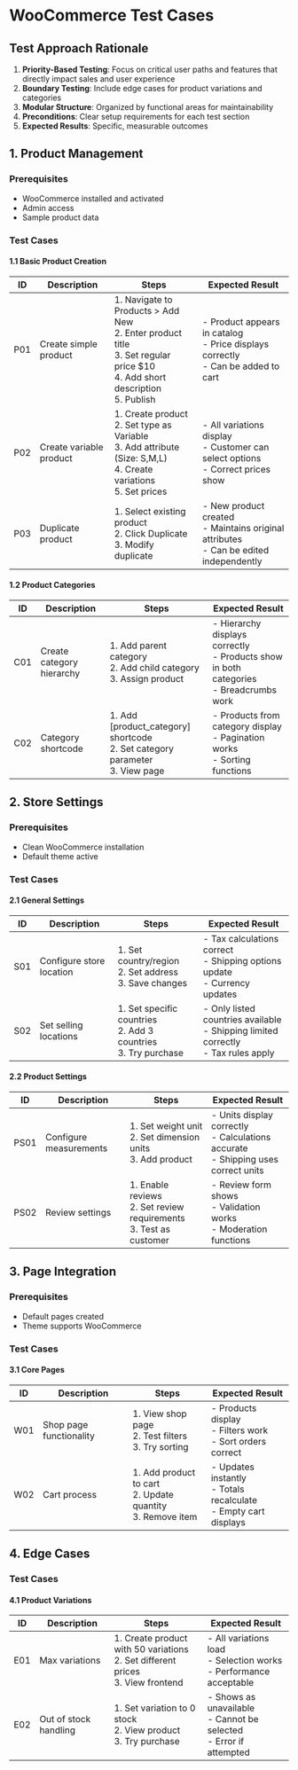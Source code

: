 # WooCommerce Test Cases

## Test Approach Rationale

1. **Priority-Based Testing**: Focus on critical user paths and features that directly impact sales and user experience
2. **Boundary Testing**: Include edge cases for product variations and categories
3. **Modular Structure**: Organized by functional areas for maintainability
4. **Preconditions**: Clear setup requirements for each test section
5. **Expected Results**: Specific, measurable outcomes

## 1. Product Management

### Prerequisites
- WooCommerce installed and activated
- Admin access
- Sample product data

### Test Cases

#### 1.1 Basic Product Creation
| ID | Description | Steps | Expected Result |
|----|-------------|-------|-----------------|
| P01 | Create simple product | 1. Navigate to Products > Add New<br>2. Enter product title<br>3. Set regular price $10<br>4. Add short description<br>5. Publish | - Product appears in catalog<br>- Price displays correctly<br>- Can be added to cart |
| P02 | Create variable product | 1. Create product<br>2. Set type as Variable<br>3. Add attribute (Size: S,M,L)<br>4. Create variations<br>5. Set prices | - All variations display<br>- Customer can select options<br>- Correct prices show |
| P03 | Duplicate product | 1. Select existing product<br>2. Click Duplicate<br>3. Modify duplicate | - New product created<br>- Maintains original attributes<br>- Can be edited independently |

#### 1.2 Product Categories
| ID | Description | Steps | Expected Result |
|----|-------------|-------|-----------------|
| C01 | Create category hierarchy | 1. Add parent category<br>2. Add child category<br>3. Assign product | - Hierarchy displays correctly<br>- Products show in both categories<br>- Breadcrumbs work |
| C02 | Category shortcode | 1. Add [product_category] shortcode<br>2. Set category parameter<br>3. View page | - Products from category display<br>- Pagination works<br>- Sorting functions |

## 2. Store Settings

### Prerequisites
- Clean WooCommerce installation
- Default theme active

### Test Cases

#### 2.1 General Settings
| ID | Description | Steps | Expected Result |
|----|-------------|-------|-----------------|
| S01 | Configure store location | 1. Set country/region<br>2. Set address<br>3. Save changes | - Tax calculations correct<br>- Shipping options update<br>- Currency updates |
| S02 | Set selling locations | 1. Set specific countries<br>2. Add 3 countries<br>3. Try purchase | - Only listed countries available<br>- Shipping limited correctly<br>- Tax rules apply |

#### 2.2 Product Settings
| ID | Description | Steps | Expected Result |
|----|-------------|-------|-----------------|
| PS01 | Configure measurements | 1. Set weight unit<br>2. Set dimension units<br>3. Add product | - Units display correctly<br>- Calculations accurate<br>- Shipping uses correct units |
| PS02 | Review settings | 1. Enable reviews<br>2. Set review requirements<br>3. Test as customer | - Review form shows<br>- Validation works<br>- Moderation functions |

## 3. Page Integration

### Prerequisites
- Default pages created
- Theme supports WooCommerce

### Test Cases

#### 3.1 Core Pages
| ID | Description | Steps | Expected Result |
|----|-------------|-------|-----------------|
| W01 | Shop page functionality | 1. View shop page<br>2. Test filters<br>3. Try sorting | - Products display<br>- Filters work<br>- Sort orders correct |
| W02 | Cart process | 1. Add product to cart<br>2. Update quantity<br>3. Remove item | - Updates instantly<br>- Totals recalculate<br>- Empty cart displays |

## 4. Edge Cases

### Test Cases

#### 4.1 Product Variations
| ID | Description | Steps | Expected Result |
|----|-------------|-------|-----------------|
| E01 | Max variations | 1. Create product with 50 variations<br>2. Set different prices<br>3. View frontend | - All variations load<br>- Selection works<br>- Performance acceptable |
| E02 | Out of stock handling | 1. Set variation to 0 stock<br>2. View product<br>3. Try purchase | - Shows as unavailable<br>- Cannot be selected<br>- Error if attempted |